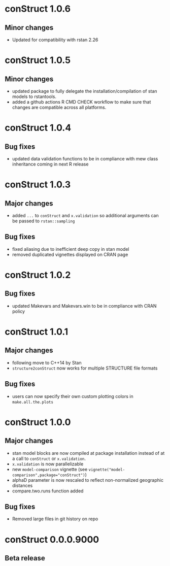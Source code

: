 # conStruct 1.0.6
## Minor changes
 + Updated for compatibility with rstan 2.26

# conStruct 1.0.5

## Minor changes
 + updated package to fully delegate the installation/compilation of stan models to rstantools.
 + added a github actions R CMD CHECK workflow to make sure that changes are compatible across all platforms.

# conStruct 1.0.4

## Bug fixes
 + updated data validation functions to be in compliance with mew class inheritance coming in next R release


# conStruct 1.0.3

## Major changes
 + added `...` to `conStruct` and `x.validation` so additional arguments can be passed to `rstan::sampling`

## Bug fixes
 + fixed aliasing due to inefficient deep copy in stan model
 + removed duplicated vignettes displayed on CRAN page

# conStruct 1.0.2

## Bug fixes
 + updated Makevars and Makevars.win to be in compliance with CRAN policy

# conStruct 1.0.1

## Major changes
 + following move to C++14 by Stan
 + `structure2conStruct` now works for multiple STRUCTURE file formats

## Bug fixes
 + users can now specify their own custom plotting colors in `make.all.the.plots` 

# conStruct 1.0.0

## Major changes
 + stan model blocks are now compiled at package installation instead of at a call to `conStruct` or `x.validation`.
 + `x.validation` is now parallelizable
 + new `model-comparison` vignette (see `vignette("model-comparison",package="conStruct")`)
 + alphaD parameter is now rescaled to reflect non-normalized geographic distances
 + compare.two.runs function added

## Bug fixes
 + Removed large files in git history on repo

# conStruct 0.0.0.9000

## Beta release
